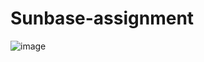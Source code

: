 # Sunbase-assignment
![image](https://github.com/Pushpa-Mali/Sunbase-assignment/assets/94977416/6b404c8a-2858-446e-a1ae-640a45ee5934)
